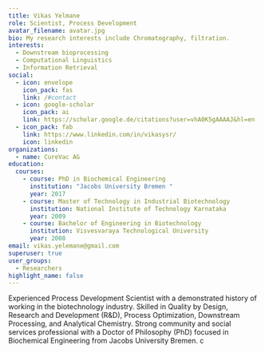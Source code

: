 ```yaml
---
title: Vikas Yelmane
role: Scientist, Process Development
avatar_filename: avatar.jpg
bio: My research interests include Chromatography, filtration.
interests:
  - Downstream bioprocessing
  - Computational Linguistics
  - Information Retrieval
social:
  - icon: envelope
    icon_pack: fas
    link: /#contact
  - icon: google-scholar
    icon_pack: ai
    link: https://scholar.google.de/citations?user=vhA0K5gAAAAJ&hl=en
  - icon_pack: fab
    link: https://www.linkedin.com/in/vikasysr/
    icon: linkedin
organizations:
  - name: CureVac AG
education:
  courses:
    - course: PhD in Biochemical Engineering
      institution: "Jacobs University Bremen "
      year: 2017
    - course: Master of Technology in Industrial Biotechnology
      institution: National Institute of Technology Karnataka
      year: 2009
    - course: Bachelor of Engineering in Biotechnology
      institution: Visvesvaraya Technological University
      year: 2008
email: vikas.yelemane@gmail.com
superuser: true
user_groups:
  - Researchers
highlight_name: false
---
```

Experienced Process Development Scientist with a demonstrated history of working in the biotechnology industry. Skilled in Quality by Design, Research and Development (R&D), Process Optimization, Downstream Processing, and Analytical Chemistry. Strong community and social services professional with a Doctor of Philosophy (PhD) focused in Biochemical Engineering from Jacobs University Bremen. c